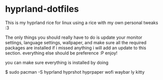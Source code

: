 # hyprland-dotfiles
This is my hyprland rice for linux using a rice with my own personal tweaks :3 

The only things you should really have to do is update your monitor settings, language settings, wallpaper, and make sure all the required packages are installed if i missed anything i will add an update to this section. everything else should be preference :P 
enjoy!

you can make sure everything is installed by doing 

$ sudo pacman -S hyprland hyprshot hyprpaper wofi waybar ly kitty 
